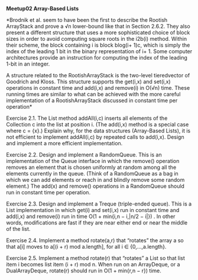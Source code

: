 **Meetup02 Array-Based Lists**

*Brodnik et al. seem to have been the first to describe the Rootish ArrayStack
and prove a √n lower-bound like that in Section 2.6.2. They
also present a different structure that uses a more sophisticated choice
of block sizes in order to avoid computing square roots in the i2b(i)
method. Within their scheme, the block containing i is block blog(i+ 1)c,
which is simply the index of the leading 1 bit in the binary representation 
of i+ 1. Some computer architectures provide an instruction for computing
the index of the leading 1-bit in an integer.

A structure related to the RootishArrayStack is the two-level tieredvector
of Goodrich and Kloss. This structure supports the get(i,x)
and set(i,x) operations in constant time and add(i,x) and remove(i) in
O(√n) time. These running times are similar to what can be achieved with
the more careful implementation of a RootishArrayStack discussed in constant
time per operation*

Exercise 2.1. 
The List method addAll(i,c) inserts all elements of the
Collection c into the list at position i. (The add(i,x) method is a special
case where c = {x}.) Explain why, for the data structures (Array-Based Lists),
it is not efficient to implement addAll(i,c) by repeated calls to add(i,x).
Design and implement a more efficient implementation.


Exercise 2.2. 
Design and implement a RandomQueue. This is an implementation
of the Queue interface in which the remove() operation removes
an element that is chosen uniformly at random among all the elements
currently in the queue. (Think of a RandomQueue as a bag in which we
can add elements or reach in and blindly remove some random element.)
The add(x) and remove() operations in a RandomQueue should run in constant
time per operation.

Exercise 2.3. 
Design and implement a Treque (triple-ended queue). This
is a List implementation in which get(i) and set(i,x) run in constant
time and add(i,x) and remove(i) run in time
O(1 + min{i,n − i,|n/2 − i|}) .
In other words, modifications are fast if they are near either end or near
the middle of the list.

Exercise 2.4. 
Implement a method rotate(a,r) that “rotates” the array a
so that a[i] moves to a[(i + r) mod a.length], for all i ∈ {0,...,a.length}.

Exercise 2.5. 
Implement a method rotate(r) that “rotates” a List so that
list item i becomes list item (i + r) mod n. When run on an ArrayDeque,
or a DualArrayDeque, rotate(r) should run in O(1 + min{r,n − r}) time.

